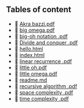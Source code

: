 ## Tables of content
- 🤣 [Akra bazzi.pdf](./Akra%20bazzi.pdf)
- 🤣 [big omega.pdf](./big%20omega.pdf)
- 🤣 [big-oh notation .pdf](./big-oh%20notation%20.pdf)
- 🤣 [Divide and conquer .pdf](./Divide%20and%20conquer%20.pdf)
- 🤣 [hello.html](./hello.html)
- 🤣 [index.html](./index.html)
- 🤣 [linear recurrence .pdf](./linear%20recurrence%20.pdf)
- 🤣 [little oh.pdf](./little%20oh.pdf)
- 🤣 [little omega.pdf](./little%20omega.pdf)
- 🤣 [readme.md](./readme.md)
- 🤣 [recursive algorithm .pdf](./recursive%20algorithm%20.pdf)
- 🤣 [space complexity .pdf](./space%20complexity%20.pdf)
- 🤣 [time complexity .pdf](./time%20complexity%20.pdf)
